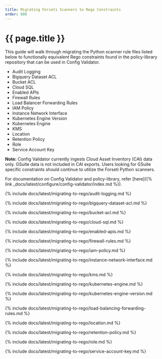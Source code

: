 ```yaml
---
title: Migrating Forseti Scanners to Rego Constraints
order: 800
---
```


# {{ page.title }}

This guide will walk through migrating the Python scanner rule files listed below to 
functionally equivalent Rego constraints found in the policy-library repository 
that can be used in Config Validator.

- Audit Logging
- Bigquery Dataset ACL
- Bucket ACL
- Cloud SQL
- Enabled APIs
- Firewall Rules
- Load Balancer Forwarding Rules
- IAM Policy
- Instance Network Interface
- Kubernetes Engine Version
- Kubernetes Engine
- KMS
- Location
- Retention Policy
- Role
- Service Account Key

**Note:** Config Validator currently ingests Cloud Asset Inventory (CAI) data only. 
GSuite data is not included in CAI exports. Users looking for GSuite specific constraints 
should continue to utilize the Forseti Python scanners.

For documentation on Config Validator and policy-library, refer [here]({% link _docs/latest/configure/config-validator/index.md %}).

{% include docs/latest/migrating-to-rego/audit-logging.md %}

{% include docs/latest/migrating-to-rego/bigquery-dataset-acl.md %}

{% include docs/latest/migrating-to-rego/bucket-acl.md %}

{% include docs/latest/migrating-to-rego/cloud-sql.md %}

{% include docs/latest/migrating-to-rego/enabled-apis.md %}

{% include docs/latest/migrating-to-rego/firewall-rules.md %}

{% include docs/latest/migrating-to-rego/iam-policy.md %}

{% include docs/latest/migrating-to-rego/instance-network-interface.md %}

{% include docs/latest/migrating-to-rego/kms.md %}

{% include docs/latest/migrating-to-rego/kubernetes-engine.md %}

{% include docs/latest/migrating-to-rego/kubernetes-engine-version.md %}

{% include docs/latest/migrating-to-rego/load-balancing-forwarding-rules.md %}

{% include docs/latest/migrating-to-rego/location.md %}

{% include docs/latest/migrating-to-rego/retention-policy.md %}

{% include docs/latest/migrating-to-rego/role.md %}

{% include docs/latest/migrating-to-rego/service-account-key.md %}